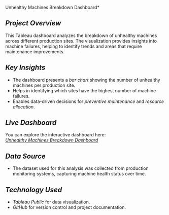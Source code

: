 Unhealthy Machines Breakdown Dashboard*  

## *Project Overview*  
This Tableau dashboard analyzes the breakdown of unhealthy machines across different production sites. The visualization provides insights into machine failures, helping to identify trends and areas that require maintenance improvements.  

## *Key Insights*  
- The dashboard presents a *bar chart* showing the number of unhealthy machines per production site.  
- Helps in identifying which sites have the highest number of machine failures.  
- Enables data-driven decisions for *preventive maintenance* and *resource allocation*.  

## *Live Dashboard*  
You can explore the interactive dashboard here:  
[*Unhealthy Machines Breakdown Dashboard*](https://public.tableau.com/views/Dashboard_17399870846130/Dashboard1?:language=en-GB&:sid=&:redirect=auth&:display_count=n&:origin=viz_share_link)  

## *Data Source*  
- The dataset used for this analysis was collected from production monitoring systems, capturing machine health status over time.  

## *Technology Used*  
- *Tableau Public* for data visualization.  
- *GitHub* for version control and project documentation.  
